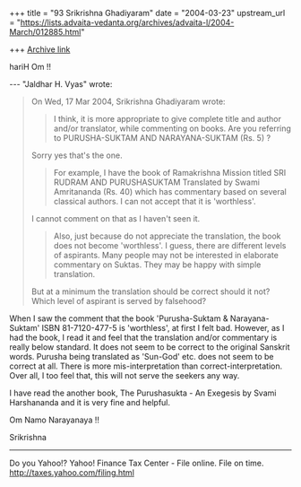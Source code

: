 +++
title = "93 Srikrishna Ghadiyaram"
date = "2004-03-23"
upstream_url = "https://lists.advaita-vedanta.org/archives/advaita-l/2004-March/012885.html"

+++
[Archive link](https://lists.advaita-vedanta.org/archives/advaita-l/2004-March/012885.html)

hariH Om !!

--- "Jaldhar H. Vyas" <jaldhar at braincells.com> wrote:
> On Wed, 17 Mar 2004, Srikrishna Ghadiyaram wrote:
> 
> > I think, it is more appropriate to give complete
> title
> > and author and/or translator, while commenting on
> > books. Are you referring to PURUSHA-SUKTAM AND
> > NARAYANA-SUKTAM (Rs. 5) ?
> >
> 
> Sorry yes that's the one.
> 
> > For example, I have the book of Ramakrishna
> Mission
> > titled SRI RUDRAM AND PURUSHASUKTAM
> > Translated by Swami Amritananda (Rs. 40) which has
> > commentary based on several classical authors. I
> can
> > not accept that it is 'worthless'.
> >
> 
> I cannot comment on that as I haven't seen it.
> 
> > Also, just because do not appreciate the
> translation,
> > the book does not become 'worthless'. I guess,
> there
> > are different levels of aspirants. Many people may
> not
> > be interested in elaborate commentary on Suktas.
> They
> > may be happy with simple translation.
> >
> 
> But at a minimum the translation should be correct
> should it not?  Which
> level of aspirant is served by falsehood?
> 
> 

When I saw the comment that the book 'Purusha-Suktam &
Narayana-Suktam' ISBN 81-7120-477-5 is 'worthless', at
first I felt bad. However, as I had the book, I read
it and feel that the translation and/or commentary is
really below standard. It does not seem to be correct
to the original Sanskrit words. Purusha being
translated as 'Sun-God' etc. does not seem to be
correct at all. There is more mis-interpretation than
correct-interpretation. Over all, I too feel that,
this will not serve the seekers any way. 

I have read the another book, The Purushasukta - An
Exegesis by Svami Harshananda and it is very fine and
helpful.

Om Namo Narayanaya !!

Srikrishna


__________________________________
Do you Yahoo!?
Yahoo! Finance Tax Center - File online. File on time.
http://taxes.yahoo.com/filing.html

